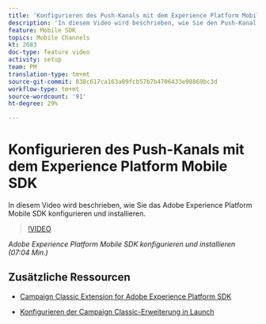```yaml
---
title: 'Konfigurieren des Push-Kanals mit dem Experience Platform Mobile SDK '
description: 'In diesem Video wird beschrieben, wie Sie den Push-Kanal für Campaign Classic mit dem Experience Cloud Mobile SDK konfigurieren. '
feature: Mobile SDK
topics: Mobile Channels
kt: 2683
doc-type: feature video
activity: setup
team: PM
translation-type: tm+mt
source-git-commit: 838c617ca163a09fcb57b7b4706433e98869bc3d
workflow-type: tm+mt
source-wordcount: '91'
ht-degree: 29%

---
```



# Konfigurieren des Push-Kanals mit dem Experience Platform Mobile SDK

In diesem Video wird beschrieben, wie Sie das Adobe Experience Platform Mobile SDK konfigurieren und installieren.

>[!VIDEO](https://video.tv.adobe.com/v/27699?quality=12)

*Adobe Experience Platform Mobile SDK konfigurieren und installieren (07:04 Min.)*

## Zusätzliche Ressourcen

* [Campaign Classic Extension for Adobe Experience Platform SDK](https://helpx-internal.corp.adobe.com/content/help/en/campaign/kb/acc-aep-extension.html)

* [Konfigurieren der Campaign Classic-Erweiterung in Launch](https://aep-sdks.gitbook.io/docs/using-mobile-extensions/adobe-campaignclassic)
